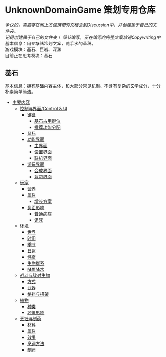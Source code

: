 # UnknownDomainGame 策划专用仓库  
*争议的，需要存在网上方便携带的文档丢到Discussion中，并创建属于自己的文件夹。*  
*记得创建属于自己的文件夹！* 
*细节编写，正在编写的完整文案放进Copywriting中*
基本信息：用来存储策划文案，随手水的草稿。  
游戏模块：基石、巨岩、深渊  
目前正在思考模块：基石

## 基石  
基本信息：拥有基础内容主体，和大部分常见机制。不含有复杂的玄学成分，十分朴素简单简洁。  
- [主要内容](#)
  - [控制与界面/Control & UI](#)
    - [键盘](#)
      - [基石占用键位](#)
      - [推荐功能分配](#)
    - [鼠标](#)
    - [功能界面](#)
      - [主界面](#)
      - [设置界面](#)
      - [联机界面](#)
    - [游玩界面](#)
      - [合成界面](#)
      - [背包界面](#)
  - [玩家](#)
    - [营养](#)
    - [属性](#)
      - [增长方案](#)
    - [负面影响](#)
      - [普通病症](#)
      - [诅咒](#)
  - [环境](#)
    - [世界](#)
    - [时间](#)
    - [季节](#)
    - [日照](#)
    - [纬度](#)
    - [生物群系](#)
    - [降雨降水](#)
  - [战斗与敌对生物](#)
    - [方式](#)
    - [武器](#)
    - [格挡与招架](#)
  - [植物](#)
    - [种类](#)
    - [环境影响](#)
  - [烹饪与制药](#)
    - [材料](#)
    - [属性](#)
    - [效果](#)
    - [烹调方法](#)
    - [制药](#)



